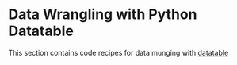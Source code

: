 Data Wrangling with Python Datatable
====================================

This section contains code recipes for data munging with [datatable](https://datatable.readthedocs.io/en/latest/)
